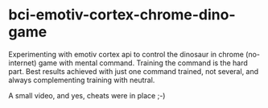 # bci-emotiv-cortex-chrome-dino-game

Experimenting with emotiv cortex api to control the dinosaur in chrome (no-internet) game with mental command.
Training the command is the hard part. Best results achieved with just one command trained, not several, and always complementing training with neutral.

A small video, and yes, cheats were in place ;-)
